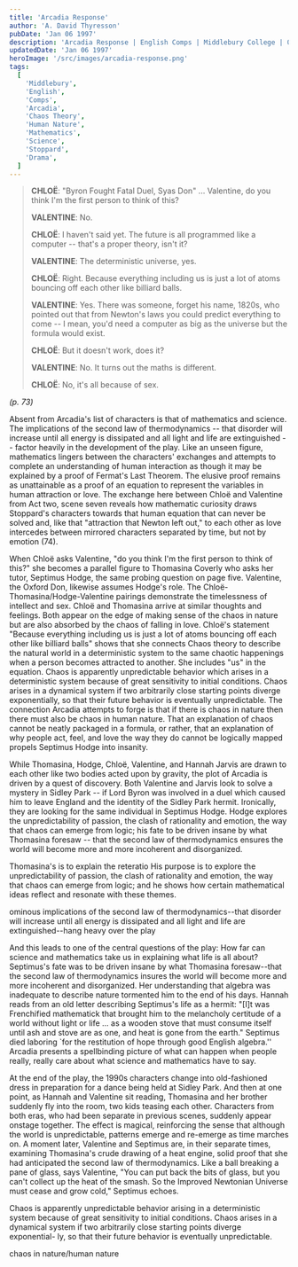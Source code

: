 ```yaml
---
title: 'Arcadia Response'
author: 'A. David Thyresson'
pubDate: 'Jan 06 1997'
description: 'Arcadia Response | English Comps | Middlebury College | 06 January 1997'
updatedDate: 'Jan 06 1997'
heroImage: '/src/images/arcadia-response.png'
tags:
  [
    'Middlebury',
    'English',
    'Comps',
    'Arcadia',
    'Chaos Theory',
    'Human Nature',
    'Mathematics',
    'Science',
    'Stoppard',
    'Drama',
  ]
---
```


> **CHLOË**: "Byron Fought Fatal Duel, Syas Don" ... Valentine, do you think I'm the first person to think of this?
>
> **VALENTINE**: No.
>
> **CHLOË**: I haven't said yet. The future is all programmed like a computer -- that's a proper theory, isn't it?
>
> **VALENTINE**: The deterministic universe, yes.
>
> **CHLOË**: Right. Because everything including us is just a lot of atoms bouncing off each other like billiard balls.
>
> **VALENTINE**: Yes. There was someone, forget his name, 1820s, who pointed out that from Newton's laws you could predict everything to come -- I mean, you'd need a computer as big as the universe but the formula would exist.
>
> **CHLOË**: But it doesn't work, does it?
>
> **VALENTINE**: No. It turns out the maths is different.
>
> **CHLOË**: No, it's all because of sex.

<cite>(p. 73)</cite>

Absent from Arcadia's list of characters is that of mathematics and science. The implications of the second law of thermodynamics -- that disorder will increase until all energy is dissipated and all light and life are extinguished -- factor heavily in the development of the play. Like an unseen figure, mathematics lingers between the characters' exchanges and attempts to complete an understanding of human interaction as though it may be explained by a proof of Fermat's Last Theorem. The elusive proof remains as unattainable as a proof of an equation to represent the variables in human attraction or love. The exchange here between Chloë and Valentine from Act two, scene seven reveals how mathematic curiosity draws Stoppard's characters towards that human equation that can never be solved and, like that "attraction that Newton left out," to each other as love intercedes between mirrored characters separated by time, but not by emotion (74).

When Chloë asks Valentine, "do you think I'm the first person to think of this?" she becomes a parallel figure to Thomasina Coverly who asks her tutor, Septimus Hodge, the same probing question on page five. Valentine, the Oxford Don, likewise assumes Hodge's role. The Chloë-Thomasina/Hodge-Valentine pairings demonstrate the timelessness of intellect and sex. Chloë and Thomasina arrive at similar thoughts and feelings. Both appear on the edge of making sense of the chaos in nature but are also absorbed by the chaos of falling in love. Chloë's statement "Because everything including us is just a lot of atoms bouncing off each other like billiard balls" shows that she connects Chaos theory to describe the natural world in a deterministic system to the same chaotic happenings when a person becomes attracted to another. She includes "us" in the equation. Chaos is apparently unpredictable behavior which arises in a deterministic system because of great sensitivity to initial conditions. Chaos arises in a dynamical system if two arbitrarily close starting points diverge exponentially, so that their future behavior is eventually unpredictable. The connection Arcadia attempts to forge is that if there is chaos in nature then there must also be chaos in human nature. That an explanation of chaos cannot be neatly packaged in a formula, or rather, that an explanation of why people act, feel, and love the way they do cannot be logically mapped propels Septimus Hodge into insanity.

While Thomasina, Hodge, Chloë, Valentine, and Hannah Jarvis are drawn to each other like two bodies acted upon by gravity, the plot of Arcadia is driven by a quest of discovery. Both Valentine and Jarvis look to solve a mystery in Sidley Park -- if Lord Byron was involved in a duel which caused him to leave England and the identity of the Sidley Park hermit. Ironically, they are looking for the same individual in Septimus Hodge. Hodge explores the unpredictability of passion, the clash of rationality and emotion, the way that chaos can emerge from logic; his fate to be driven insane by what Thomasina foresaw -- that the second law of thermodynamics ensures the world will become more and more incoherent and disorganized.

Thomasina's is to explain the reteratio
His purpose is to explore the
unpredictability of passion, the clash of rationality and emotion, the way that chaos can emerge from logic; and he shows how certain
mathematical ideas reflect and resonate with these themes.

ominous implications of the second law of thermodynamics--that disorder will increase until all energy is dissipated and all light and life are
extinguished--hang heavy over the play

And this leads to one of the central questions of the play: How far can science and mathematics take us in explaining what life is all about?
Septimus's fate was to be driven insane by what Thomasina foresaw--that the second law of thermodynamics insures the world will become more
and more incoherent and disorganized. Her understanding that algebra was inadequate to describe nature tormented him to the end of his days.
Hannah reads from an old letter describing Septimus's life as a hermit: "[I]t was Frenchified mathematick that brought him to the melancholy
certitude of a world without light or life ... as a wooden stove that must consume itself until ash and stove are as one, and heat is gone from the
earth." Septimus died laboring `for the restitution of hope through good English algebra.'' Arcadia presents a spellbinding picture of what can
happen when people really, really care about what science and mathematics have to say.

At the end of the play, the 1990s characters change into old-fashioned dress in preparation for a dance being held at Sidley Park. And then at one
point, as Hannah and Valentine sit reading, Thomasina and her brother suddenly fly into the room, two kids teasing each other. Characters from
both eras, who had been separate in previous scenes, suddenly appear onstage together. The effect is magical, reinforcing the sense that although
the world is unpredictable, patterns emerge and re-emerge as time marches on. A moment later, Valentine and Septimus are, in their separate
times, examining Thomasina's crude drawing of a heat engine, solid proof that she had anticipated the second law of thermodynamics. Like a ball
breaking a pane of glass, says Valentine, "You can put back the bits of glass, but you can't collect up the heat of the smash. So the Improved
Newtonian Universe must cease and grow cold," Septimus echoes.

Chaos is apparently unpredictable behavior arising in a deterministic
system because of great sensitivity to initial conditions. Chaos arises in a
dynamical system if two arbitrarily close starting points diverge exponential-
ly, so that their future behavior is eventually unpredictable.

chaos in nature/human nature

